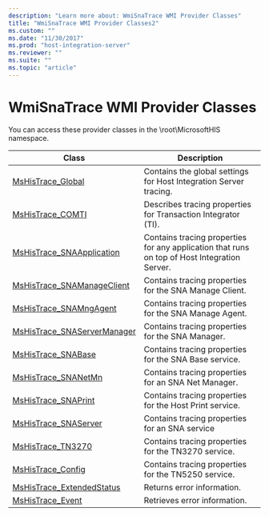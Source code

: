 ```yaml
---
description: "Learn more about: WmiSnaTrace WMI Provider Classes"
title: "WmiSnaTrace WMI Provider Classes2"
ms.custom: ""
ms.date: "11/30/2017"
ms.prod: "host-integration-server"
ms.reviewer: ""
ms.suite: ""
ms.topic: "article"
---
```

# WmiSnaTrace WMI Provider Classes
You can access these provider classes in the \root\MicrosoftHIS namespace.  
  
|Class|Description|  
|-----------|-----------------|  
|[MsHisTrace_Global](../core/mshistrace-global-class2.md)|Contains the global settings for Host Integration Server tracing.|  
|[MsHisTrace_COMTI](../core/mshistrace-comti-class1.md)|Describes tracing properties for Transaction Integrator (TI).|  
|[MsHisTrace_SNAApplication](../core/mshistrace-snaapplication-class2.md)|Contains tracing properties for any application that runs on top of Host Integration Server.|  
|[MsHisTrace_SNAManageClient](../core/mshistrace-snamanageclient-class2.md)|Contains tracing properties for the SNA Manage Client.|  
|[MsHisTrace_SNAMngAgent](../core/mshistrace-snamngagent-class1.md)|Contains tracing properties for the SNA Manage Agent.|  
|[MsHisTrace_SNAServerManager](../core/mshistrace-snaservermanager-class1.md)|Contains tracing properties for the SNA Manager.|  
|[MsHisTrace_SNABase](../core/mshistrace-snabase-class1.md)|Contains tracing properties for the SNA Base service.|  
|[MsHisTrace_SNANetMn](../core/mshistrace-snanetmn-class1.md)|Contains tracing properties for an SNA Net Manager.|  
|[MsHisTrace_SNAPrint](../core/mshistrace-snaprint-class2.md)|Contains tracing properties for the Host Print service.|  
|[MsHisTrace_SNAServer](../core/mshistrace-snaserver-class2.md)|Contains tracing properties for an SNA service|  
|[MsHisTrace_TN3270](../core/mshistrace-tn3270-class2.md)|Contains tracing properties for the TN3270 service.|  
|[MsHisTrace_Config](../core/mshistrace-config-class-tn5250-2.md)|Contains tracing properties for the TN5250 service.|  
|[MsHisTrace_ExtendedStatus](../core/mshistrace-extendedstatus-class2.md)|Returns error information.|  
|[MsHisTrace_Event](../core/mshistrace-event-class2.md)|Retrieves error information.|
